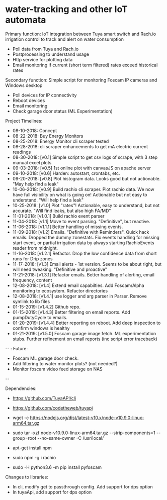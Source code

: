 # water-tracking and other IoT automata
Primary function:
IoT integration between Tuya smart switch and Rach.io irrigation control to track and alert on water consumption
* Poll data from Tuya and Rach.io
* Postprocessing to understand usage
* Http service for plotting data
* Email monitoring if current (short term filtered) rates exceed historical rates

Secondary function:
Simple script for monitoring Foscam IP cameras and Windows desktop
* Poll devices for IP connectivity
* Reboot devices
* Email monitoring
* Check garage door status (ML Experimentation)

Project Timelines:
* 08-10-2018: Concept
* 08-22-2018: Buy Energy Monitors
* 08-25-2018: Energy Monitor cli scraper tested
* 08-28-2018: cli scraper enhancements to get mA electric current readings
* 08-30-2018: [v0.1]   Simple script to get csv logs of scrape, with 3 step manual excel plots.
* 09-03-2018: [v0.5]   1st online plot with canvasJS on apache server
* 09-10-2018: [v0.6]   Harden: autostart, crontabs, etc.
* 09-20-2018: [v0.8]   Plot histogram data. Looks good but not actionable. "May help find a leak"
* 10-06-2018: [v0.9]   Build rachio cli scraper. Plot rachio data. We now have full visibility on what is going on!
                       Actionable but not easy to understand. "Will help find a leak"
* 10-25-2018: [v1.0]   Plot "rates"! Actionable, easy to understand, but not accurate. "Will find leaks, but also high FA/MD"
* 11-01-2018: [v1.0.1] Build rachio event parser
* 11-04-2018: [v1.1]   Move to event parsing. "Definitive", but reactive.
* 11-06-2018: [v1.1.1] Better handling of missing events.
* 11-09-2018: [v1.2]   Emails. "Definitive with Reminders". Quick hack emails. Dropped the dummy zonestats.
                       Fix events handling for missing start event, or partial irrigation data by always starting RachioEvents reader from midnight.
* 11-16-2018: [v1.2.1] Refactor. Drop the low confidence data from short runs for Drip zones
* 11-17-2018: [v1.3]   Email alerts - 1st version. Seems to be about right, but will need tweaking. "Definitive and proactive"
* 11-21-2018: [v1.3.1] Refactor emails. Better handling of alerting, email frequency, content
* 12-08-2018: [v1.4]   Extend email capabilties. Add Foscam/Alpha monitoring to ecosystem. Refactor directories
* 12-08-2018: [v1.4.1] use logger and arg parser in Parser. Remove symlink to lib files
* 01-15-2019: [v1.4.2] Github repo.
* 01-15-2019: [v1.4.3] Better filtering on email reports. Add pumpDutyCycle to emails.
* 01-20-2019: [v1.4.4] Better reporting on reboot. Add deep inspection to confirm windows is healthy
* 01-21-2019: [v1.5.0] Foscam garage image fetch. ML experimentation stubs.
                       Further refinement on email reports (inc script error traceback)

--
:
Future:
* Foscam ML garage door check.
* Add filtering to water monitor plots? (not needed?)
* Monitor foscam video feed storage on NAS

--

Dependencies:
* https://github.com/TuyaAPI/cli
* https://github.com/codetheweb/tuyapi

* wget -c https://nodejs.org/dist/latest-v10.x/node-v10.9.0-linux-arm64.tar.gz
* sudo tar -xzf node-v10.9.0-linux-arm64.tar.gz --strip-components=1 --group=root --no-same-owner -C /usr/local/

* apt-get install npm
* sudo npm -g i rachio
* sudo -H python3.6 -m pip install pyfoscam

Changes to libraries:
* In cli, modify get to passthrough config. Add support for dps option
* In tuyaApi, add support for dps option


